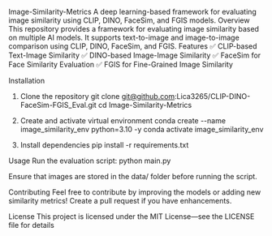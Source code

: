 Image-Similarity-Metrics
A deep learning-based framework for evaluating image similarity using CLIP, DINO, FaceSim, and FGIS models.
Overview
This repository provides a framework for evaluating image similarity based on multiple AI models. It supports text-to-image and image-to-image comparison using CLIP, DINO, FaceSim, and FGIS.
Features
✅ CLIP-based Text-Image Similarity
✅ DINO-based Image-Image Similarity
✅ FaceSim for Face Similarity Evaluation
✅ FGIS for Fine-Grained Image Similarity

Installation
1. Clone the repository
git clone git@github.com:Lica3265/CLIP-DINO-FaceSim-FGIS_Eval.git
cd Image-Similarity-Metrics


2. Create and activate virtual environment
conda create --name image_similarity_env python=3.10 -y
conda activate image_similarity_env


3. Install dependencies
pip install -r requirements.txt



Usage
Run the evaluation script:
python main.py


Ensure that images are stored in the data/ folder before running the script.

Contributing
Feel free to contribute by improving the models or adding new similarity metrics! Create a pull request if you have enhancements.

License
This project is licensed under the MIT License—see the LICENSE file for details
